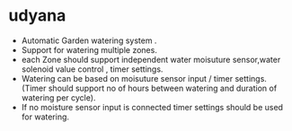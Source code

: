 # udyana

* Automatic Garden watering system .
* Support for watering multiple zones.
* each Zone should support independent water moisuture sensor,water solenoid value control , timer settings.
* Watering can be based on moisuture sensor input / timer settings. (Timer should support no of hours between watering and duration of watering per cycle). 
* If no moisture sensor input is connected timer settings should be used for watering.
